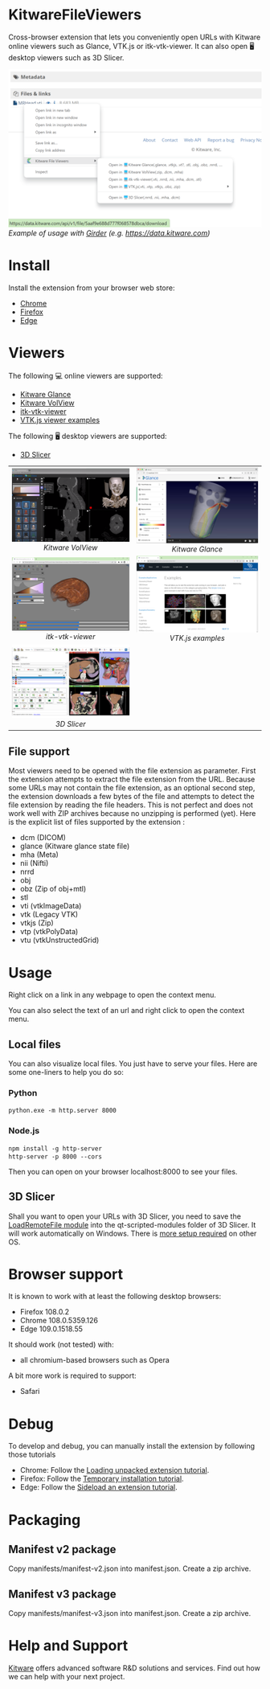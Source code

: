 # KitwareFileViewers

Cross-browser extension that lets you conveniently open URLs with Kitware online viewers such as Glance, VTK.js or itk-vtk-viewer. It can also open 🖥️ desktop viewers such as 3D Slicer.

![Screenshot](images/Screenshot.png)
*Example of usage with [Girder](https://girder.readthedocs.io/en/latest/) (e.g. https://data.kitware.com)*


# Install

Install the extension from your browser web store:
 - [Chrome](https://chrome.google.com/webstore/detail/kitware-file-viewers/lklknpjabnmfefcfhmhdnhebkpindcld) 
 - [Firefox](https://addons.mozilla.org/en-US/firefox/addon/kitware-file-viewers/)
 - [Edge](https://microsoftedge.microsoft.com/addons/detail/kitware-file-viewers/kfejllcdobijgoijjpfcbaoicjbdkhfb)

# Viewers

The following 💻 online viewers are supported:
 - [Kitware Glance](https://kitware.github.io/glance/)
 - [Kitware VolView](https://volview.kitware.com/)
 - [itk-vtk-viewer](https://kitware.github.io/itk-vtk-viewer/docs/)
 - [VTK.js viewer examples](https://kitware.github.io/vtk-js/examples/)

The following 🖥️ desktop viewers are supported:
 - [3D Slicer](https://www.slicer.org/)



|              |                |
|:------------------:|:------------------: |
|![VolView](images/VolView.png) *Kitware VolView* | ![Glance](images/Glance.png) *Kitware Glance*
|![itk-vtk-viewer](images/itk-vtk-viewer.png) *itk-vtk-viewer*| ![VTK.js examples](images/vtk-js-examples.png) *VTK.js examples* |
| ![Slicer](images/Slicer.png) *3D Slicer*


## File support

Most viewers need to be opened with the file extension as parameter.
First the extension attempts to extract the file extension from the URL.
Because some URLs may not contain the file extension, as an optional second step, the extension downloads a few bytes of the file and attempts to detect the file extension by reading the file headers.
This is not perfect and does not work well with ZIP archives because no unzipping is performed (yet).
Here is the explicit list of files supported by the extension :
 - dcm (DICOM)
 - glance (Kitware glance state file)
 - mha (Meta)
 - nii (Nifti)
 - nrrd
 - obj
 - obz (Zip of obj+mtl)
 - stl
 - vti (vtkImageData)
 - vtk (Legacy VTK)
 - vtkjs (Zip)
 - vtp (vtkPolyData)
 - vtu (vtkUnstructedGrid)

# Usage

Right click on a link in any webpage to open the context menu.

You can also select the text of an url and right click to open the context menu.

## Local files

You can also visualize local files. You just have to serve your files. Here are some one-liners to help you do so:

### Python

```
python.exe -m http.server 8000
```

### Node.js

```
npm install -g http-server
http-server -p 8000 --cors
```

Then you can open on your browser localhost:8000 to see your files.

## 3D Slicer

Shall you want to open your URLs with 3D Slicer, you need to save the [LoadRemoteFile module](https://github.com/PerkLab/SlicerSandbox/blob/master/LoadRemoteFile/LoadRemoteFile.py) into the qt-scripted-modules folder of 3D Slicer.
It will work automatically on Windows. There is [more setup required](https://github.com/PerkLab/SlicerSandbox/blob/master/README.md#loadremotefile) on other OS.


# Browser support

It is known to work with at least the following desktop browsers:
 - Firefox 108.0.2
 - Chrome 108.0.5359.126
 - Edge 109.0.1518.55

It should work (not tested) with:
 - all chromium-based browsers such as Opera

A bit more work is required to support:
 - Safari

# Debug

To develop and debug, you can manually install the extension by following those tutorials 

 - Chrome: Follow the [Loading unpacked extension tutorial](https://developer.chrome.com/docs/extensions/mv3/getstarted/development-basics/#load-unpacked).
 - Firefox: Follow the [Temporary installation tutorial](https://extensionworkshop.com/documentation/develop/temporary-installation-in-firefox/).
 - Edge: Follow the [Sideload an extension tutorial](https://learn.microsoft.com/en-us/microsoft-edge/extensions-chromium/getting-started/extension-sideloading).


# Packaging #

## Manifest v2 package ##

Copy manifests/manifest-v2.json into manifest.json.
Create a zip archive.

## Manifest v3 package ##

Copy manifests/manifest-v3.json into manifest.json.
Create a zip archive.

# Help and Support #
[Kitware](https://www.kitware.com/) offers advanced software R&D solutions and services. Find out how we can help with your next project.
